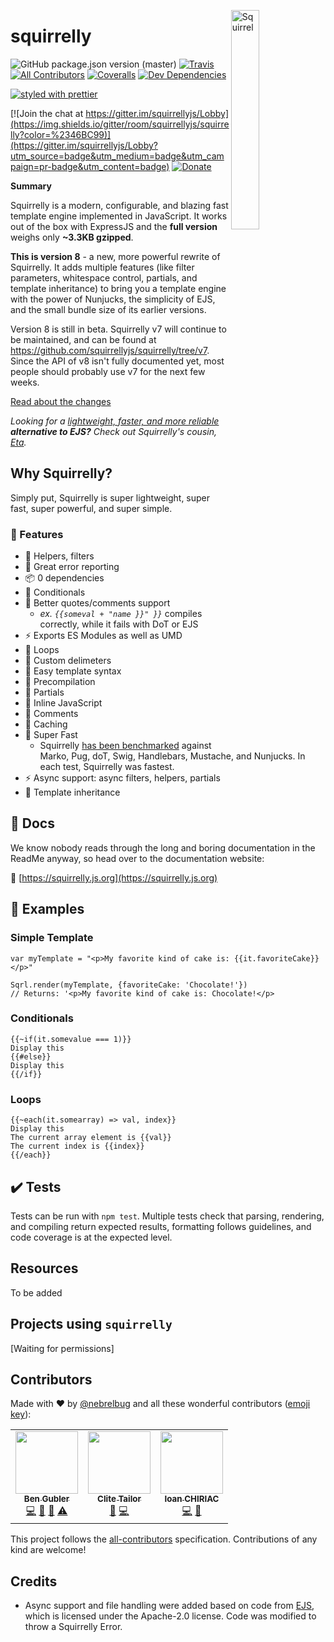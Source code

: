 <a href="https://squirrelly.js.org"><img src="https://cdn.jsdelivr.net/gh/squirrellyjs/squirrelly-logo/svg-minified/squirrelly-fit-acorn.svg" align="right" width="30%" alt="Squirrel"></a>

# squirrelly

<!-- ALL-CONTRIBUTORS-BADGE:START - Do not remove or modify this section -->

[logo]: https://img.shields.io/badge/all_contributors-3-orange.svg "Number of contributors on All-Contributors"

<!-- ALL-CONTRIBUTORS-BADGE:END -->

![GitHub package.json version (master)](https://img.shields.io/github/package-json/v/squirrellyjs/squirrelly/master?label=current%20version)
[![Travis](https://img.shields.io/travis/com/squirrellyjs/squirrelly/master.svg)](https://travis-ci.com/squirrellyjs/squirrelly)
[![All Contributors][logo]](#contributors-)
[![Coveralls](https://img.shields.io/coveralls/squirrellyjs/squirrelly.svg)](https://coveralls.io/github/squirrellyjs/squirrelly)
[![Dev Dependencies](https://img.shields.io/david/dev/squirrellyjs/squirrelly)](https://david-dm.org/squirrellyjs/squirrelly?type=dev)

[![styled with prettier](https://img.shields.io/badge/styled_with-prettier-ff69b4.svg)](https://github.com/prettier/prettier)

[![Join the chat at https://gitter.im/squirrellyjs/Lobby](https://img.shields.io/gitter/room/squirrellyjs/squirrelly?color=%2346BC99)](https://gitter.im/squirrellyjs/Lobby?utm_source=badge&utm_medium=badge&utm_campaign=pr-badge&utm_content=badge)
[![Donate](https://img.shields.io/badge/donate-paypal-blue.svg)](https://paypal.me/bengubler)

**Summary**

Squirrelly is a modern, configurable, and blazing fast template engine implemented in JavaScript. It works out of the box with ExpressJS and the **full version** weighs only **~3.3KB gzipped**.

**This is version 8** - a new, more powerful rewrite of Squirrelly. It adds multiple features (like filter parameters, whitespace control, partials, and template inheritance) to bring you a template engine with the power of Nunjucks, the simplicity of EJS, and the small bundle size of its earlier versions.

Version 8 is still in beta. Squirrelly v7 will continue to be maintained, and can be found at https://github.com/squirrellyjs/squirrelly/tree/v7. Since the API of v8 isn't fully documented yet, most people should probably use v7 for the next few weeks.

[Read about the changes](https://squirrelly.js.org/blog/squirrelly-version-8)

*Looking for a [lightweight, faster, and more reliable](https://eta.js.org/docs/about/eta-vs-ejs) __alternative to EJS?__ Check out Squirrelly's cousin, [Eta](https://eta.js.org).*

## Why Squirrelly?

Simply put, Squirrelly is super lightweight, super fast, super powerful, and super simple.

### 🌟 Features

- 🔧 Helpers, filters
- 🔧 Great error reporting
- 📦 0 dependencies
- 🔨 Conditionals
- 🔧 Better quotes/comments support
  - _ex. `{{someval + "name }}" }}`_ compiles correctly, while it fails with DoT or EJS
- ⚡️ Exports ES Modules as well as UMD
- 🔨 Loops
- 🔧 Custom delimeters
- 📝 Easy template syntax
- 🔧 Precompilation
- 🔨 Partials
- 🔧 Inline JavaScript
- 🔨 Comments
- 🔧 Caching
- 🚀 Super Fast
  - Squirrelly [has been benchmarked](https://github.com/nebrelbug/squirrelly-benchmarks/tree/v8) against Marko, Pug, doT, Swig, Handlebars, Mustache, and Nunjucks. In each test, Squirrelly was fastest.
- ⚡️ Async support: async filters, helpers, partials
- 🔧 Template inheritance

## 📜 Docs

We know nobody reads through the long and boring documentation in the ReadMe anyway, so head over to the documentation website:

📝 [https://squirrelly.js.org](https://squirrelly.js.org)

## 📓 Examples

### Simple Template

```
var myTemplate = "<p>My favorite kind of cake is: {{it.favoriteCake}}</p>"

Sqrl.render(myTemplate, {favoriteCake: 'Chocolate!'})
// Returns: '<p>My favorite kind of cake is: Chocolate!</p>
```

### Conditionals

```
{{~if(it.somevalue === 1)}}
Display this
{{#else}}
Display this
{{/if}}
```

### Loops

```
{{~each(it.somearray) => val, index}}
Display this
The current array element is {{val}}
The current index is {{index}}
{{/each}}
```

## ✔️ Tests

Tests can be run with `npm test`. Multiple tests check that parsing, rendering, and compiling return expected results, formatting follows guidelines, and code coverage is at the expected level.

## Resources

To be added

## Projects using `squirrelly`

[Waiting for permissions]

## Contributors

Made with ❤ by [@nebrelbug](https://github.com/nebrelbug) and all these wonderful contributors ([emoji key](https://github.com/kentcdodds/all-contributors#emoji-key)):

<!-- ALL-CONTRIBUTORS-LIST:START - Do not remove or modify this section -->
<!-- prettier-ignore-start -->
<!-- markdownlint-disable -->
<table>
  <tr>
    <td align="center"><a href="http://www.bengubler.com"><img src="https://avatars3.githubusercontent.com/u/25597854?v=4" width="100px;" alt=""/><br /><sub><b>Ben Gubler</b></sub></a><br /><a href="https://github.com/squirrellyjs/squirrelly/commits?author=nebrelbug" title="Code">💻</a> <a href="#question-nebrelbug" title="Answering Questions">💬</a> <a href="https://github.com/squirrellyjs/squirrelly/commits?author=nebrelbug" title="Documentation">📖</a> <a href="https://github.com/squirrellyjs/squirrelly/commits?author=nebrelbug" title="Tests">⚠️</a></td>
    <td align="center"><a href="http://ducnhatphung@gmail.com"><img src="https://avatars1.githubusercontent.com/u/16368559?v=4" width="100px;" alt=""/><br /><sub><b>Clite Tailor</b></sub></a><br /><a href="#ideas-clitetailor" title="Ideas, Planning, & Feedback">🤔</a> <a href="https://github.com/squirrellyjs/squirrelly/commits?author=clitetailor" title="Code">💻</a></td>
    <td align="center"><a href="https://twitter.com/ioan_chiriac"><img src="https://avatars2.githubusercontent.com/u/173203?v=4" width="100px;" alt=""/><br /><sub><b>Ioan CHIRIAC</b></sub></a><br /><a href="https://github.com/squirrellyjs/squirrelly/commits?author=ichiriac" title="Code">💻</a> <a href="#ideas-ichiriac" title="Ideas, Planning, & Feedback">🤔</a></td>
  </tr>
</table>

<!-- markdownlint-enable -->
<!-- prettier-ignore-end -->

<!-- ALL-CONTRIBUTORS-LIST:END -->

This project follows the [all-contributors](https://github.com/kentcdodds/all-contributors) specification. Contributions of any kind are welcome!

## Credits

- Async support and file handling were added based on code from [EJS](https://github.com/mde/ejs), which is licensed under the Apache-2.0 license. Code was modified to throw a Squirrelly Error.
